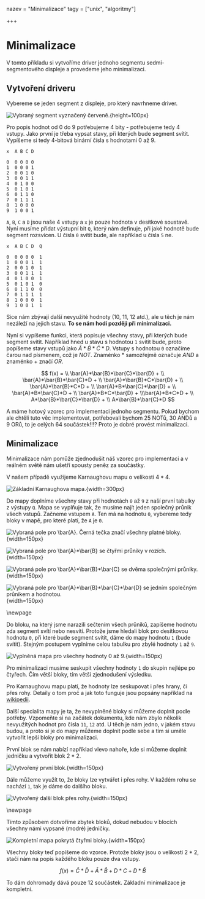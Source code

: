 nazev = "Minimalizace"
tagy = ["unix", "algoritmy"]

+++
# Minimalizace

V tomto příkladu si vytvoříme driver jednoho segmentu sedmi-segmentového displeje a provedeme jeho minimalizaci.

## Vytvoření driveru

Vybereme se jeden segment z displeje, pro který navrhneme driver.

![Vybraný segment vyznačený červeně.](7-segment.png){height=100px}

Pro popis hodnot od 0 do 9 potřebujeme 4 bity - potřebujeme tedy 4 vstupy. Jako první je třeba vypsat stavy, při kterých bude segment svítit. Vypíšeme si tedy 4-bitová binární čísla s hodnotami 0 až 9.

```
x  A B C D

0  0 0 0 0
1  0 0 0 1
2  0 0 1 0
3  0 0 1 1
4  0 1 0 0
5  0 1 0 1
6  0 1 1 0
7  0 1 1 1
8  1 0 0 0
9  1 0 0 1
```

`A`, `B`, `C` a `D` jsou naše 4 vstupy a `x` je pouze hodnota v desítkové soustavě. Nyní musíme přidat výstupní bit `Q`, který nám definuje, při jaké hodnotě bude segment rozsvícen. U čísla `0` svítit bude, ale například u čísla `5` ne.


```
x  A B C D  Q

0  0 0 0 0  1
1  0 0 0 1  1
2  0 0 1 0  1
3  0 0 1 1  1
4  0 1 0 0  1
5  0 1 0 1  0
6  0 1 1 0  0
7  0 1 1 1  1
8  1 0 0 0  1
9  1 0 0 1  1
```

Sice nám zbývají další nevyužité hodnoty (10, 11, 12 atd.), ale u těch je nám nezáleží na jejich stavu. **To se nám hodí později při minimalizaci.**

Nyní si vypíšeme funkci, která popisuje všechny stavy, při kterých bude segment svítit. Například hned u stavu s hodnotou `1` svítit bude, proto popíšeme stavy vstupů jako $\bar{A}*\bar{B}*\bar{C}*D$. Vstupy s hodnotou `0` označíme čarou nad písmenem, což je *NOT*. Znaménko $*$ samozřejmě označuje *AND* a znaménko $+$ značí *OR*.

$$
f(x) = \\ \bar{A}*\bar{B}*\bar{C}*\bar{D} + \\ \bar{A}*\bar{B}*\bar{C}*D + \\ \bar{A}*\bar{B}*C*\bar{D} + \\ \bar{A}*\bar{B}*C*D + \\ \bar{A}*B*\bar{C}*\bar{D} + \\ \bar{A}*B*\bar{C}*D + \\ \bar{A}*B*C*\bar{D} + \\\bar{A}*B*C*D + \\ A*\bar{B}*\bar{C}*\bar{D} + \\ A*\bar{B}*\bar{C}*D
$$

A máme hotový vzorec pro implementaci jednoho segmentu. Pokud bychom ale chtěli tuto věc implementovat, potřebovali bychom 25 NOTů, 30 ANDů a 9 ORů, to je celých 64 součástek!!!? Proto je dobré provést minimalizaci.

## Minimalizace

Minimalizace nám pomůže zjednodušit náš vzorec pro implementaci a v reálném světě nám ušetří spousty peněz za součástky.

V našem případě využijeme Karnaughovu mapu o velikosti $4*4$.

![Základní Karnaughova mapa.](karnaugh-plain.png){width=300px}

Do mapy doplníme všechny stavy při hodnotách `0` až `9` z naší první tabulky z výstupy `Q`. Mapa se vyplňuje tak, že musíme najít jeden společný průnik všech vstupů. Začneme vstupem `A`. Ten má na hodnotu `0`, vybereme tedy bloky v mapě, pro které platí, že `A` je `0`.

![Vybraná pole pro $\bar{A}$. Černá tečka značí všechny platné bloky.](karnaugh-overlay-0.png){width=150px}

![Vybraná pole pro $\bar{A}*\bar{B}$ se čtyřmi průniky v rozích.](karnaugh-overlay-1.png){width=150px}

![Vybraná pole pro $\bar{A}*\bar{B}*\bar{C}$ se dvěma společnými průniky.](karnaugh-overlay-2.png){width=150px}

![Vybraná pole pro $\bar{A}*\bar{B}*\bar{C}*\bar{D}$ se jedním společným průnikem a hodnotou.](karnaugh-overlay-3.png){width=150px}

\newpage

Do bloku, na který jsme narazili sečtením všech průniků, zapíšeme hodnotu zda segment svítí nebo nesvítí. Protože jsme hledali blok pro desítkovou hodnotu `0`, při které bude segment svítit, dáme do mapy hodnotu `1` (bude svítit). Stejným postupem vyplníme celou tabulku pro zbylé hodnoty `1` až `9`.

![Vyplněná mapa pro všechny hodnoty `0` až `9`.](karnaugh-full.png){width=150px}

Pro minimalizaci musíme seskupit všechny hodnoty `1` do skupin nejlépe po čtyřech. Čím větší bloky, tím větší zjednodušení výsledku.

Pro Karnaughovu mapu platí, že hodnoty lze seskupovat i přes hrany, či přes rohy. Detaily o tom proč a jak toto funguje jsou popsány například na [wikipedii](https://en.wikipedia.org/wiki/Karnaugh_map).

Další specialita mapy je ta, že nevyplněné bloky si můžeme doplnit podle potřeby. Vzpomeňte si na začátek dokumentu, kde nám zbylo několik nevyužitých hodnot pro čísla `11`, `12` atd. U těch je nám jedno, v jakém stavu budou, a proto si je do mapy můžeme doplnit podle sebe a tím si uměle vytvořit lepší bloky pro minimalizaci.

První blok se nám nabízí například vlevo nahoře, kde si můžeme doplnit jedničku a vytvořit blok $2*2$.

![Vytvořený první blok.](karnaugh-block-0.png){width=150px}

Dále můžeme využít to, že bloky lze vytvářet i přes rohy. V každém rohu se nachází `1`, tak je dáme do dalšího bloku.

![Vytvořený další blok přes rohy.](karnaugh-block-1.png){width=150px}

\newpage

Tímto způsobem dotvoříme zbytek bloků, dokud nebudou v blocích všechny námi vypsané (modré) jedničky.

![Kompletní mapa pokrytá čtyřmi bloky.](karnaugh-block-2.png){width=150px}

Všechny bloky teď popíšeme do vzorce. Protože bloky jsou o velikosti $2*2$, stačí nám na popis každého bloku pouze dva vstupy.

$$
f(x) = \bar{C}*\bar{D} + \bar{A}*\bar{B} + D*C + D*\bar{B}
$$

To dám dohromady dává pouze 12 součástek. Základní minimalizace je kompletní.
